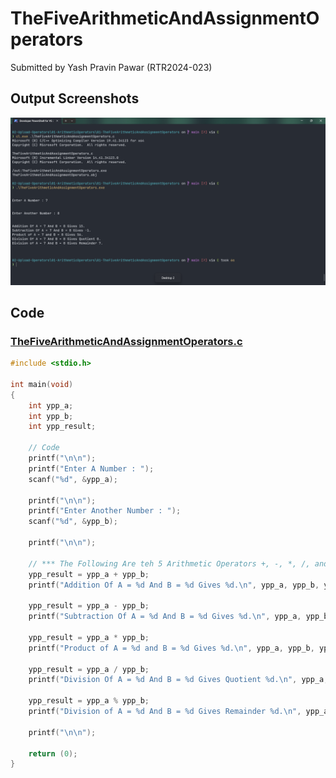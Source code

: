 # TheFiveArithmeticAndAssignmentOperators

Submitted by Yash Pravin Pawar (RTR2024-023)

## Output Screenshots
![output.png](./02-Screenshots/output.png)

## Code
### [TheFiveArithmeticAndAssignmentOperators.c](./01-Code/TheFiveArithmeticAndAssignmentOperators.c)
```c
#include <stdio.h>

int main(void)
{
	int ypp_a;
	int ypp_b;
	int ypp_result;

	// Code
	printf("\n\n");
	printf("Enter A Number : ");
	scanf("%d", &ypp_a);

	printf("\n\n");
	printf("Enter Another Number : ");
	scanf("%d", &ypp_b);

	printf("\n\n");

	// *** The Following Are teh 5 Arithmetic Operators +, -, *, /, and % ***
	ypp_result = ypp_a + ypp_b;
	printf("Addition Of A = %d And B = %d Gives %d.\n", ypp_a, ypp_b, ypp_result);

	ypp_result = ypp_a - ypp_b;
	printf("Subtraction Of A = %d And B = %d Gives %d.\n", ypp_a, ypp_b, ypp_result);

	ypp_result = ypp_a * ypp_b;
	printf("Product of A = %d and B = %d Gives %d.\n", ypp_a, ypp_b, ypp_result);

	ypp_result = ypp_a / ypp_b;
	printf("Division Of A = %d And B = %d Gives Quotient %d.\n", ypp_a, ypp_b, ypp_result);

	ypp_result = ypp_a % ypp_b;
	printf("Division of A = %d And B = %d Gives Remainder %d.\n", ypp_a, ypp_b, ypp_result);

	printf("\n\n");

	return (0);
}


```
